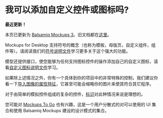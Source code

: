 # 我可以添加自定义控件或图标吗?

**最近更新！**

本页已更新为 [Balsamiq Mockups 3](http://balsamiq.com/products/mockups)。旧文档都在[这里](http://media.balsamiq.com/files/Balsamiq_Mockups_v1-v2_Docs.pdf)。  

Mockups for Desktop 支持符号的概念（也称为模板，母版页，自定义组件，组件等）。请阅读我们的[符号说明文件](http://support.balsamiq.com/customer/portal/articles/110439)学习更多关于这个强大的功能。  

模型还提供接口，使您能够为任何支持图标控件的操作添加自己的自定义图标，请看[自定义图标说明文件](http://support.balsamiq.com/customer/portal/articles/110202#custom)学习。

如果除上述情况之外，你有一个具体到你的项目中的非常特殊的控制，我们建议你看一下[导入图像的属性特征](http://support.balsamiq.com/customer/portal/articles/110401)，它甚至可能会缩略你的图片来使其符合其它程序。  

对于由简单的模拟控件组成的复杂的控件，[标识](http://support.balsamiq.com/customer/portal/articles/110439)对此种情况来说是理想的。

您可能对 [Mockups To Go](https://mockupstogo.mybalsamiq.com/) 也有兴趣，这是一个用户分散式的对可以使用的 UI 集合和使用 Balsamiq Mockups 建设的设计模式的集合。
